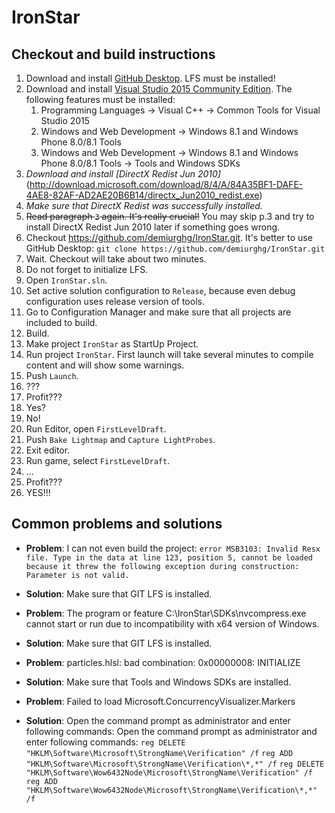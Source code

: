 # IronStar

## Checkout and build instructions

  1. Download and install [GitHub Desktop](https://desktop.github.com/). LFS must be installed!
  2. Download and install [Visual Studio 2015 Community Edition](https://www.visualstudio.com/post-download-vs/?sku=community&clcid=0x409&downloadrename=true&__hstc=268264337.0e64c25d2dac26ca9c64c14163a399c9.1478012092918.1478012092918.1478012092918.1&__hssc=268264337.1.1478012092918&__hsfp=3200057308#). The following features must be installed:
     1. Programming Languages -> Visual C++ -> Common Tools for Visual Studio 2015
     2. Windows and Web Development -> Windows 8.1 and Windows Phone 8.0/8.1 Tools
     3. Windows and Web Development -> Windows 8.1 and Windows Phone 8.0/8.1 Tools -> Tools and Windows SDKs
  3. _Download and install [DirectX Redist Jun 2010]_ (http://download.microsoft.com/download/8/4/A/84A35BF1-DAFE-4AE8-82AF-AD2AE20B6B14/directx_Jun2010_redist.exe)
  5. _Make sure that DirectX Redist was successfully installed._ 
  4. ~~Read paragraph `3` again. It's really crucial!~~ You may skip p.3 and try to install DirectX Redist Jun 2010 later if something goes wrong.
  6. Checkout https://github.com/demiurghg/IronStar.git. 
     It's better to use GitHub Desktop: `git clone https://github.com/demiurghg/IronStar.git`
  7. Wait. Checkout will take about two minutes.
  8. Do not forget to initialize LFS.
  9. Open `IronStar.sln`.
  10. Set active solution configuration to `Release`, because even debug configuration uses release version of tools.
  11. Go to Configuration Manager and make sure that all projects are included to build.
  12. Build.
  13. Make project `IronStar` as StartUp Project.
  14. Run project `IronStar`. First launch will take several minutes to compile content and will show some warnings.
  15. Push `Launch`.
  16. ???
  17. Profit???
  18. Yes?
  19. No!
  20. Run Editor, open `FirstLevelDraft`.
  21. Push `Bake Lightmap` and `Capture LightProbes`.
  22. Exit editor.
  23. Run game, select `FirstLevelDraft`.
  24. ...
  25. Profit???
  26. YES!!! 

## Common problems and solutions
  * **Problem**: I can not even build the project: `error MSB3103: Invalid Resx file. Type in the data at line 123, position 5, cannot be loaded because it threw the following exception during construction: Parameter is not valid.`
  * **Solution**: Make sure that GIT LFS is installed.
  
  * **Problem**: The program or feature C:\IronStar\SDKs\nvcompress.exe cannot start or run due to incompatibility with x64 version of Windows.
  * **Solution**: Make sure that GIT LFS is installed.
  
  * **Problem**: particles.hlsl: bad combination: 0x00000008: INITIALIZE
  * **Solution**: Make sure that Tools and Windows SDKs are installed.

  * **Problem**: Failed to load Microsoft.ConcurrencyVisualizer.Markers
  * **Solution**: Open the command prompt as administrator and enter following commands:
  Open the command prompt as administrator and enter following commands:
	`reg DELETE "HKLM\Software\Microsoft\StrongName\Verification" /f`
	`reg ADD "HKLM\Software\Microsoft\StrongName\Verification\*,*" /f`
	`reg DELETE "HKLM\Software\Wow6432Node\Microsoft\StrongName\Verification" /f`
	`reg ADD "HKLM\Software\Wow6432Node\Microsoft\StrongName\Verification\*,*" /f`

